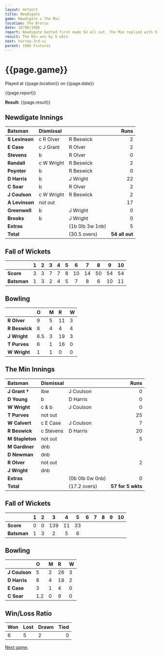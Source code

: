 ```yaml
---
layout: default
title: Newdigate
game: Newdigate v The Min
location: The Brocus
date: 10/08/1986
report: Newdigate batted first made 54 all out. The Min replied with 57 for 5 wkts.
result: The Min won by 5 wkts
next: harrow-3rd-xi
parent: 1986 Fixtures
---
```


# {{page.game}}

Played at {{page.location}} on {{page.date}}

{{page.report}}

**Result:** {{page.result}}

## Newdigate Innings

| Batsman | Dismissal |  | Runs |
|:---|:---|---|---:|
| **S Levinson** | c R Olver | R Beswick | 2 | 
| **E Case** | c J Grant | R Olver | 2 | 
| **Stevens** | b | R Olver | 0 | 
| **Randall** | c W Wright | R Beswick | 2 | 
| **Poynter** | b | R Beswick | 0 | 
| **D Harris** | b | J Wright | 22 | 
| **C Soar** | b | R Olver | 2 | 
| **J Coulson** | c W Wright | R Beswick | 2 | 
| **A Levinson** | not out |  | 17 | 
| **Greenwell** | b | J Wright | 0 | 
| **Brooks** | b | J Wright | 0 | 
| **Extras** | | (1b 0lb 3w 1nb) | 5 | 
| **Total** | | (30.5 overs) | **54 all out** | 

## Fall of Wickets

| | 1 | 2 | 3 | 4 | 5 | 6 | 7 | 8 | 9 | 10 |
|---|:---:|:---:|:---:|:---:|:---:|:---:|:---:|:---:|:---:|:---:|
| **Score** | 3 | 3 | 7 | 7 | 8 | 10 | 14 | 50 | 54 | 54 |
| **Batsman** | 1 | 3 | 2 | 4 | 5 | 7 | 8 | 6 | 10 | 11 |

## Bowling

| | O | M | R | W |
|---|:---|:---|:---|:---|
| **R Olver** | 9 | 5 | 11 | 3 | 
| **R Beswick** | 8 | 4 | 4 | 4 | 
| **J Wright** | 6.5 | 3 | 19 | 3 | 
| **T Purves** | 6 | 1 | 16 | 0 | 
| **W Wright** | 1 | 1 | 0 | 0 |

## The Min Innings

| Batsman | Dismissal |  | Runs |
|:---|:---|---|---:|
| **J Grant &#8224;** | lbw | J Coulson | 0 | 
| **D Young** | b | D Harris | 0 | 
| **W Wright** | c & b | J Coulson | 0 | 
| **T Purves** | not out |  | 25 | 
| **W Calvert** | c E Case  | J Coulson | 7 |
| **R Beswick** | c Stevens | D Harris | 20 |  
| **M Stapleton** | not out |  | 5 | 
| **M Gardiner** | dnb |  |  |
| **D Newman** | dnb |  |  | 
| **R Olver** | not out |  | 2 | 
| **J Wright** | dnb |  |  | 
| **Extras** | | (0b 0lb 0w 0nb) | 0 | 
| **Total** | | (17.2 overs) | **57 for 5 wkts** | 

## Fall of Wickets

| | 1 | 2 | 3 | 4 | 5 | 6 | 7 | 8 | 9 | 10 |
|---|:---:|:---:|:---:|:---:|:---:|:---:|:---:|:---:|:---:|:---:|
| **Score** | 0 | 0 | 139 | 11 | 33 |  |  |  |  |  | 
| **Batsman** | 1 | 3 | 2 | 5 | 6 |  |  |  |  |  | 


## Bowling

| | O | M | R | W |
|---|:---|:---|:---|:---|
| **J Coulson** | 5 | 2 | 26 | 3 | 
| **D Harris** | 8 | 4 | 18 | 2 | 
| **E Case** | 3 | 1 | 4 | 0 | 
| **C Soar** | 1.2 | 0 | 9 | 0 |

## Win/Loss Ratio

| Won | Lost | Drawn | Tied |
|:---|:---|:---|---:|
| 6 | 5 | 2 | 0 |

[Next game:]({{page.next}})
